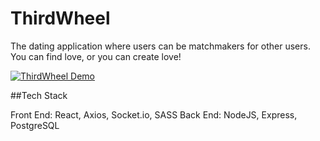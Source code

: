 # ThirdWheel

The dating application where users can be matchmakers for other users.
You can find love, or you can create love!

[![ThirdWheel Demo](https://i.imgur.com/QXcw4HK.jpg)](https://www.youtube.com/watch?v=rTRVW-fQdfM&feature=youtu.be)

##Tech Stack

Front End: React, Axios, Socket.io, SASS
Back End: NodeJS, Express, PostgreSQL
